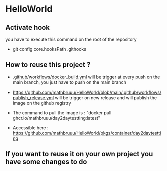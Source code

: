 # HelloWorld

## Activate hook

you have to execute this command on the root of the repository

- git config core.hooksPath .githooks


## How to reuse this project ?

- [.github/workflows/docker_build.yml](https://github.com/mathbruuu/HelloWorld/blob/main/.github/workflows/docker_build.yml) will be trigger at every push on the main branch, you just have to push on the main branch
  
- https://github.com/mathbruuu/HelloWorld/blob/main/.github/workflows/publish_release.yml will be trigger on new release and will publish the image on the github registry
  
- The command to pull the image is : "docker pull ghcr.io/mathbruuu/day2daytestting:latest"

- Accessible here  : https://github.com/mathbruuu/HelloWorld/pkgs/container/day2daytestting

## If you want to reuse it on your own project you have some changes to do

